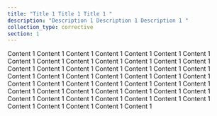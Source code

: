 ```yaml
---
title: "Title 1 Title 1 Title 1 "
description: "Description 1 Description 1 Description 1 "
collection_type: corrective
section: 1
---
```

Content 1 Content 1 Content 1 Content 1 Content 1 Content 1 Content 1 Content 1 Content 1 Content 1 Content 1 Content 1 Content 1 Content 1 Content 1 Content 1 Content 1 Content 1 Content 1 Content 1 Content 1 Content 1 Content 1 Content 1 Content 1 Content 1 Content 1 Content 1 Content 1 Content 1 Content 1 Content 1 Content 1 Content 1 Content 1 Content 1 Content 1 Content 1 Content 1 Content 1 Content 1 Content 1 Content 1 Content 1 Content 1 Content 1 Content 1 Content 1 Content 1 Content 1 Content 1 Content 1 Content 1 Content 1

